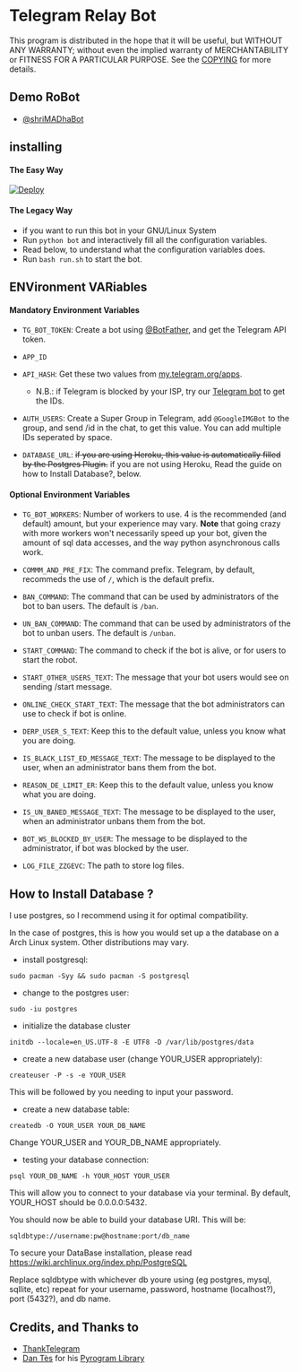# Telegram Relay Bot

This program is distributed in the hope that it will be useful, but WITHOUT ANY WARRANTY; without even the implied warranty of MERCHANTABILITY or FITNESS FOR A PARTICULAR PURPOSE. See the [COPYING](./COPYING) for more details.

## Demo RoBot

- [@shriMADhaBot](https://telegram.dog/shriMADhaBot)


## installing

#### The Easy Way

[![Deploy](https://www.herokucdn.com/deploy/button.svg)](https://heroku.com/deploy)

#### The Legacy Way

- if you want to run this bot in your GNU/Linux System
- Run `python bot` and interactively fill all the configuration variables. 
- Read below, to understand what the configuration variables does.
- Run `bash run.sh` to start the bot.


## ENVironment VARiables

#### Mandatory Environment Variables

* `TG_BOT_TOKEN`: Create a bot using [@BotFather](https://telegram.dog/BotFather), and get the Telegram API token.

* `APP_ID`
* `API_HASH`: Get these two values from [my.telegram.org/apps](https://my.telegram.org/apps).
  * N.B.: if Telegram is blocked by your ISP, try our [Telegram bot](https://telegram.dog/UseTGXBot) to get the IDs.

* `AUTH_USERS`:
Create a Super Group in Telegram, add `@GoogleIMGBot` to the group, and send /id in the chat, to get this value.
You can add multiple IDs seperated by space.

* `DATABASE_URL`: ~~if you are using Heroku, this value is automatically filled by the Postgres Plugin.~~ if you are not using Heroku, Read the guide on how to Install Database?, below.

#### Optional Environment Variables

* `TG_BOT_WORKERS`: Number of workers to use. 4 is the recommended (and default) amount, but your experience may vary.
 __Note__ that going crazy with more workers won't necessarily speed up your bot, given the amount of sql data accesses, and the way python asynchronous calls work.

* `COMMM_AND_PRE_FIX`: The command prefix. Telegram, by default, recommeds the use of `/`, which is the default prefix.

* `BAN_COMMAND`: The command that can be used by administrators of the bot to ban users. The default is `/ban`.

* `UN_BAN_COMMAND`: The command that can be used by administrators of the bot to unban users. The default is `/unban`.

* `START_COMMAND`: The command to check if the bot is alive, or for users to start the robot.

* `START_OTHER_USERS_TEXT`: The message that your bot users would see on sending /start message.

* `ONLINE_CHECK_START_TEXT`: The message that the bot administrators can use to check if bot is online.

* `DERP_USER_S_TEXT`: Keep this to the default value, unless you know what you are doing.

* `IS_BLACK_LIST_ED_MESSAGE_TEXT`: The message to be displayed to the user, when an administrator bans them from the bot.

* `REASON_DE_LIMIT_ER`: Keep this to the default value, unless you know what you are doing.

* `IS_UN_BANED_MESSAGE_TEXT`: The message to be displayed to the user, when an administrator unbans them from the bot.

* `BOT_WS_BLOCKED_BY_USER`: The message to be displayed to the administrator, if bot was blocked by the user.

* `LOG_FILE_ZZGEVC`: The path to store log files.


## How to Install Database ?

I use postgres, so I recommend using it for optimal compatibility.

In the case of postgres, this is how you would set up a the database on a Arch Linux system. Other distributions may vary.

- install postgresql:

`sudo pacman -Syy && sudo pacman -S postgresql`

- change to the postgres user:

`sudo -iu postgres`

- initialize the database cluster

`initdb --locale=en_US.UTF-8 -E UTF8 -D /var/lib/postgres/data`

- create a new database user (change YOUR_USER appropriately):

`createuser -P -s -e YOUR_USER`

This will be followed by you needing to input your password.

- create a new database table:

`createdb -O YOUR_USER YOUR_DB_NAME`

Change YOUR_USER and YOUR_DB_NAME appropriately.

- testing your database connection:

`psql YOUR_DB_NAME -h YOUR_HOST YOUR_USER`

This will allow you to connect to your database via your terminal.
By default, YOUR_HOST should be 0.0.0.0:5432.

You should now be able to build your database URI. This will be:

`sqldbtype://username:pw@hostname:port/db_name`

To secure your DataBase installation, please read https://wiki.archlinux.org/index.php/PostgreSQL

Replace sqldbtype with whichever db youre using (eg postgres, mysql, sqllite, etc)
repeat for your username, password, hostname (localhost?), port (5432?), and db name.

## Credits, and Thanks to

* [ThankTelegram](https://telegram.dog/ThankTelegram)
* [Dan Tès](https://telegram.dog/haskell) for his [Pyrogram Library](https://github.com/pyrogram/pyrogram)
